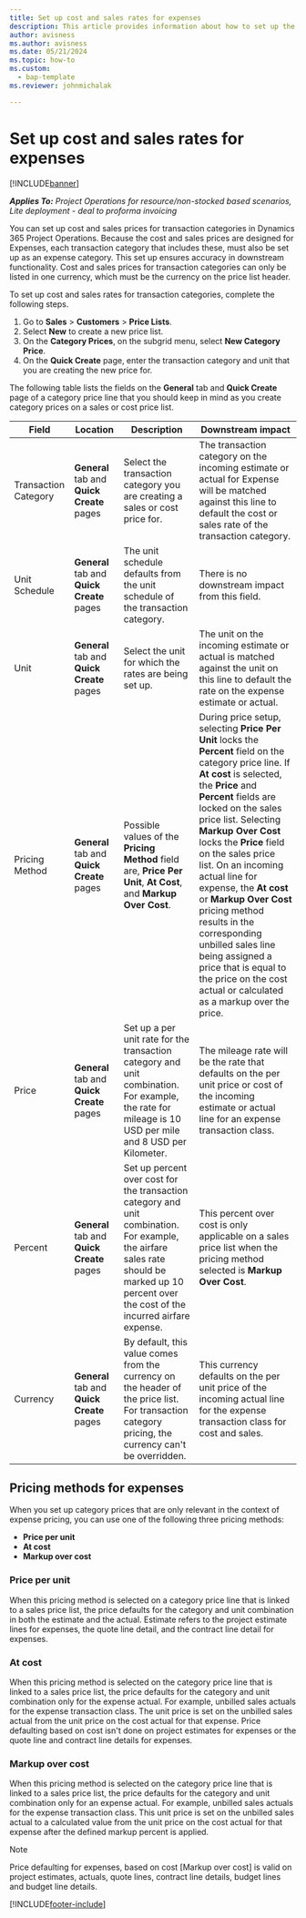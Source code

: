 ```yaml
---
title: Set up cost and sales rates for expenses
description: This article provides information about how to set up the cost and sales rates for transaction and expense categories. 
author: avisness
ms.author: avisness
ms.date: 05/21/2024
ms.topic: how-to
ms.custom: 
  - bap-template
ms.reviewer: johnmichalak

---
```


# Set up cost and sales rates for expenses

[!INCLUDE[banner](../includes/banner.md)]

_**Applies To:** Project Operations for resource/non-stocked based scenarios, Lite deployment - deal to proforma invoicing_

You can set up cost and sales prices for transaction categories in Dynamics 365 Project Operations. Because the cost and sales prices are designed for Expenses, each transaction category that includes these, must also be set up as an expense category. This set up ensures accuracy in downstream functionality. Cost and sales prices for transaction categories can only be listed in one currency, which must be the currency on the price list header.

To set up cost and sales rates for transaction categories, complete the following steps. 

1. Go to **Sales** > **Customers** > **Price Lists**.
2. Select **New** to create a new price list. 
3. On the **Category Prices**, on the subgrid menu, select **New Category Price**. 
4. On the **Quick Create** page, enter the transaction category and unit that you are creating the new price for.

The following table lists the fields on the **General** tab and **Quick Create** page of a category price line that you should keep in mind as you create category prices on a sales or cost price list.

| Field | Location | Description | Downstream impact |
| --- | --- | --- | --- |
| Transaction Category | **General** tab and **Quick Create** pages | Select the transaction category you are creating a sales or cost price for. | The transaction category on the incoming estimate or actual for Expense will be matched against this line to default the cost or sales rate of the transaction category. |
| Unit Schedule | **General** tab and **Quick Create** pages | The unit schedule defaults from the unit schedule of the transaction category. | There is no downstream impact from this field. |
| Unit | **General** tab and **Quick Create** pages | Select the unit for which the rates are being set up. | The unit on the incoming estimate or actual is matched against the unit on this line to default the rate on the expense estimate or actual. |
| Pricing Method | **General** tab and **Quick Create** pages | Possible values of the **Pricing Method** field are, **Price Per Unit**, **At Cost**, and **Markup Over Cost**. | During price setup, selecting **Price Per Unit** locks the **Percent** field on the category price line. If **At cost** is selected, the **Price** and **Percent** fields are locked on the sales price list. Selecting **Markup Over Cost** locks the **Price** field on the sales price list. On an incoming actual line for expense, the **At cost** or **Markup Over Cost** pricing method results in the corresponding unbilled sales line being assigned a price that is equal to the price on the cost actual or calculated as a markup over the price. |
| Price | **General** tab and **Quick Create** pages | Set up a per unit rate for the transaction category and unit combination. For example, the rate for mileage is 10 USD per mile and 8 USD per Kilometer. | The mileage rate will be the rate that defaults on the per unit price or cost of the incoming estimate or actual line for an expense transaction class.|
| Percent | **General** tab and **Quick Create** pages | Set up percent over cost for the transaction category and unit combination. For example, the airfare sales rate should be marked up 10 percent over the cost of the incurred airfare expense. | This percent over cost is only applicable on a sales price list when the pricing method selected is **Markup Over Cost**. |
| Currency | **General** tab and **Quick Create** pages | By default, this value comes from the currency on the header of the price list. For transaction category pricing, the currency can't be overridden. | This currency defaults on the per unit price of the incoming actual line for the expense transaction class for cost and sales. |

## Pricing methods for expenses

When you set up category prices that are only relevant in the context of expense pricing, you can use one of the following three pricing methods:

- **Price per unit**
- **At cost**
- **Markup over cost**

### Price per unit
When this pricing method is selected on a category price line that is linked to a sales price list, the price defaults for the category and unit combination in both the estimate and the actual. Estimate refers to the project estimate lines for expenses, the quote line detail, and the contract line detail for expenses.

### At cost
When this pricing method is selected on the category price line that is linked to a sales price list, the price defaults for the category and unit combination only for the expense actual. For example, unbilled sales actuals for the expense transaction class. The unit price is set on the unbilled sales actual from the unit price on the cost actual for that expense. Price defaulting based on cost isn't done on project estimates for expenses or the quote line and contract line details for expenses.

### Markup over cost
When this pricing method is selected on the category price line that is linked to a sales price list, the price defaults for the category and unit combination only for an expense actual. For example, unbilled sales actuals for the expense transaction class. This unit price is set on the unbilled sales actual to a calculated value from the unit price on the cost actual for that expense after the defined markup percent is applied. 

> [!NOTE]
> Price defaulting for expenses, based on cost [Markup over cost] is valid on project estimates, actuals, quote lines, contract line details, budget lines and budget line details.


[!INCLUDE[footer-include](../includes/footer-banner.md)]
